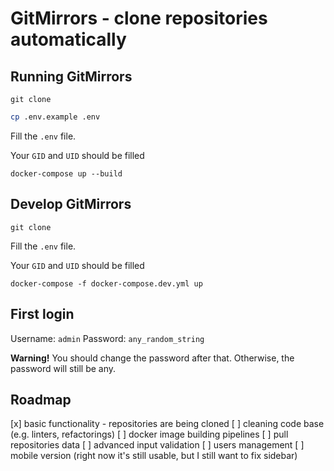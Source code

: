 # GitMirrors - clone repositories automatically

## Running GitMirrors

```
git clone
```

```sh
cp .env.example .env
```

Fill the `.env` file.

Your `GID` and `UID` should be filled

```
docker-compose up --build
```

## Develop GitMirrors

```
git clone
```

Fill the `.env` file.

Your `GID` and `UID` should be filled

```
docker-compose -f docker-compose.dev.yml up
```

## First login

Username: `admin`
Password: `any_random_string`

**Warning!** You should change the password after that.
Otherwise, the password will still be any.

## Roadmap

[x] basic functionality - repositories are being cloned
[ ] cleaning code base (e.g. linters, refactorings)
[ ] docker image building pipelines
[ ] pull repositories data
[ ] advanced input validation
[ ] users management
[ ] mobile version (right now it's still usable, but I still want to fix sidebar)
